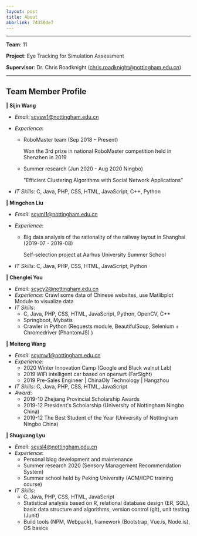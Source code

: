 ```yaml
---
layout: post
title: About
abbrlink: 74350de7
---
```


------

**Team**: 11

**Project**: Eye Tracking for Simulation Assessment

**Supervisor**: Dr. Chris Roadknight (chris.roadknight@nottingham.edu.cn)

------



## Team Member Profile

**|** **Sijin Wang**

- *Email*: scysw1@nottingham.edu.cn

- *Experience*:

  - RoboMaster team (Sep 2018 – Present)

    Won the 3rd prize in national RoboMaster competition held in Shenzhen in 2019

  - Summer research (Jun 2020 - Aug 2020 Ningbo)

    "Efficient Clustering Algorithms with Social Network Applications"

- *IT Skills*: C, Java, PHP, CSS, HTML, JavaScript, C++, Python

**|** **Mingchen Liu**

- *Email*: scyml1@nottingham.edu.cn

- *Experience*:

  - Big data analysis of the rationality of the railway layout in Shanghai (2019-07 - 2019-08)

    Self-selection project at Aarhus University Summer School

- *IT Skills*: C, Java, PHP, CSS, HTML, JavaScript, Python

**|** **Chenglei You**

- *Email*: scycy2@nottingham.edu.cn
- *Experience*: Crawl some data of Chinese websites, use Matlibplot Module to visualize data
- *IT Skills*: 
  - C, Java, PHP, CSS, HTML, JavaScript, Python, OpenCV, C++
  - Springboot, Mybatis
  - Crawler in Python (Requests module, BeautifulSoup, Selenium + Chromedriver (PhantomJS) )

**|** **Meitong Wang**

- *Email*: scymw1@nottingham.edu.cn
- *Experience*:
  - 2020 Winter Innovation Camp (Google and Black walnut Lab)
  - 2019 WiFi intelligent car based on openwrt  (FarSight)
  - 2019 Pre-Sales Engineer | ChinaOly Technology | Hangzhou
- *IT Skills*: C, Java, PHP, CSS, HTML, JavaScript
- *Award*:
  - 2019-10 Zhejiang Provincial Scholarship Awards
  - 2019-12 President's Scholarship (University of Nottingham Ningbo China)
  - 2019-12 The Best Student of the Year (University of Nottingham Ningbo China)

**|** **Shuguang Lyu**

- *Email*: scysl4@nottingham.edu.cn
- *Experience*:
  - Personal blog development and maintenance
  - Summer research 2020 (Sensory Management Recommendation System)
  - Summer school held by Peking University (ACM/ICPC training course)
- *IT Skills*: 
  - C, Java, PHP, CSS, HTML, JavaScript
  - Statistical analysis based on R, relational database design (ER, SQL), basic data structure and algorithms, version control (git), unit testing (Junit)
  - Build tools (NPM, Webpack), framework (Bootstrap, Vue.is, Node.is), OS basics

